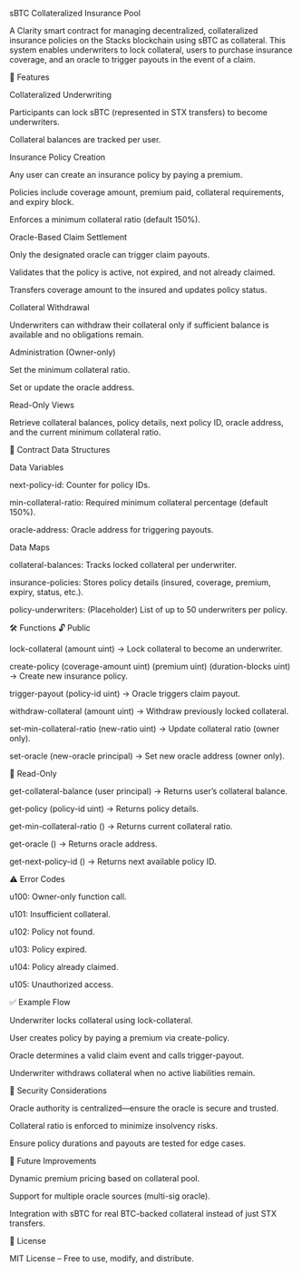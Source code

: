 sBTC Collateralized Insurance Pool

A Clarity smart contract for managing decentralized, collateralized insurance policies on the Stacks blockchain using sBTC as collateral.
This system enables underwriters to lock collateral, users to purchase insurance coverage, and an oracle to trigger payouts in the event of a claim.

🚀 Features

Collateralized Underwriting

Participants can lock sBTC (represented in STX transfers) to become underwriters.

Collateral balances are tracked per user.

Insurance Policy Creation

Any user can create an insurance policy by paying a premium.

Policies include coverage amount, premium paid, collateral requirements, and expiry block.

Enforces a minimum collateral ratio (default 150%).

Oracle-Based Claim Settlement

Only the designated oracle can trigger claim payouts.

Validates that the policy is active, not expired, and not already claimed.

Transfers coverage amount to the insured and updates policy status.

Collateral Withdrawal

Underwriters can withdraw their collateral only if sufficient balance is available and no obligations remain.

Administration (Owner-only)

Set the minimum collateral ratio.

Set or update the oracle address.

Read-Only Views

Retrieve collateral balances, policy details, next policy ID, oracle address, and the current minimum collateral ratio.

📑 Contract Data Structures

Data Variables

next-policy-id: Counter for policy IDs.

min-collateral-ratio: Required minimum collateral percentage (default 150%).

oracle-address: Oracle address for triggering payouts.

Data Maps

collateral-balances: Tracks locked collateral per underwriter.

insurance-policies: Stores policy details (insured, coverage, premium, expiry, status, etc.).

policy-underwriters: (Placeholder) List of up to 50 underwriters per policy.

🛠️ Functions
🔓 Public

lock-collateral (amount uint) → Lock collateral to become an underwriter.

create-policy (coverage-amount uint) (premium uint) (duration-blocks uint) → Create new insurance policy.

trigger-payout (policy-id uint) → Oracle triggers claim payout.

withdraw-collateral (amount uint) → Withdraw previously locked collateral.

set-min-collateral-ratio (new-ratio uint) → Update collateral ratio (owner only).

set-oracle (new-oracle principal) → Set new oracle address (owner only).

📖 Read-Only

get-collateral-balance (user principal) → Returns user’s collateral balance.

get-policy (policy-id uint) → Returns policy details.

get-min-collateral-ratio () → Returns current collateral ratio.

get-oracle () → Returns oracle address.

get-next-policy-id () → Returns next available policy ID.

⚠️ Error Codes

u100: Owner-only function call.

u101: Insufficient collateral.

u102: Policy not found.

u103: Policy expired.

u104: Policy already claimed.

u105: Unauthorized access.

✅ Example Flow

Underwriter locks collateral using lock-collateral.

User creates policy by paying a premium via create-policy.

Oracle determines a valid claim event and calls trigger-payout.

Underwriter withdraws collateral when no active liabilities remain.

🔐 Security Considerations

Oracle authority is centralized—ensure the oracle is secure and trusted.

Collateral ratio is enforced to minimize insolvency risks.

Ensure policy durations and payouts are tested for edge cases.

📌 Future Improvements

Dynamic premium pricing based on collateral pool.

Support for multiple oracle sources (multi-sig oracle).

Integration with sBTC for real BTC-backed collateral instead of just STX transfers.

📜 License

MIT License – Free to use, modify, and distribute.